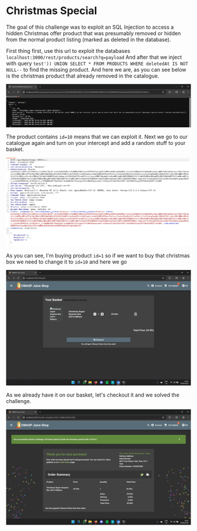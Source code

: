 # Christmas Special

The goal of this challenge was to exploit an SQL Injection to access a hidden Christmas offer product that was presumably removed or hidden from the normal product listing (marked as deleted in the database).

First thing first, use this url to exploit the databases `localhost:3000/rest/products/search?q=payload` 
And after that we inject with query `test')) UNION SELECT * FROM PRODUCTS WHERE deletedAt IS NOT NULL--` to find the missing product. And here we are, as you can see below is the christmas product that already removed in the catalogue.

![alt text](image-2.png)

The product contains `id=10` means that we can exploit it. Next we go to our catalogue again and turn on your intercept and add a random stuff to your basket. 

![alt text](image-3.png)

As you can see, I'm buying product `id=1` so if we want to buy that christmas box we need to change it to `id=10` and here we go

![alt text](<Screenshot (20).png>)

As we already have it on our basket, let's checkout it and we solved the challenge.

![alt text](<Screenshot (21).png>)